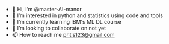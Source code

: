 - 👋 Hi, I’m @master-AI-manor
- 👀 I’m interested in python and statistics using code and tools
- 🌱 I’m currently learning IBM's ML DL course
- 💞️ I’m looking to collaborate on not yet
- 📫 How to reach me phtls123@gmail.com

<!---
master-AI-manor/master-AI-manor is a ✨ special ✨ repository because its `README.md` (this file) appears on your GitHub profile.
You can click the Preview link to take a look at your changes.
--->
